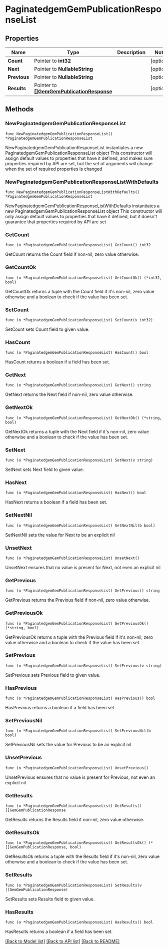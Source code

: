 # PaginatedgemGemPublicationResponseList

## Properties

Name | Type | Description | Notes
------------ | ------------- | ------------- | -------------
**Count** | Pointer to **int32** |  | [optional] 
**Next** | Pointer to **NullableString** |  | [optional] 
**Previous** | Pointer to **NullableString** |  | [optional] 
**Results** | Pointer to [**[]GemGemPublicationResponse**](GemGemPublicationResponse.md) |  | [optional] 

## Methods

### NewPaginatedgemGemPublicationResponseList

`func NewPaginatedgemGemPublicationResponseList() *PaginatedgemGemPublicationResponseList`

NewPaginatedgemGemPublicationResponseList instantiates a new PaginatedgemGemPublicationResponseList object
This constructor will assign default values to properties that have it defined,
and makes sure properties required by API are set, but the set of arguments
will change when the set of required properties is changed

### NewPaginatedgemGemPublicationResponseListWithDefaults

`func NewPaginatedgemGemPublicationResponseListWithDefaults() *PaginatedgemGemPublicationResponseList`

NewPaginatedgemGemPublicationResponseListWithDefaults instantiates a new PaginatedgemGemPublicationResponseList object
This constructor will only assign default values to properties that have it defined,
but it doesn't guarantee that properties required by API are set

### GetCount

`func (o *PaginatedgemGemPublicationResponseList) GetCount() int32`

GetCount returns the Count field if non-nil, zero value otherwise.

### GetCountOk

`func (o *PaginatedgemGemPublicationResponseList) GetCountOk() (*int32, bool)`

GetCountOk returns a tuple with the Count field if it's non-nil, zero value otherwise
and a boolean to check if the value has been set.

### SetCount

`func (o *PaginatedgemGemPublicationResponseList) SetCount(v int32)`

SetCount sets Count field to given value.

### HasCount

`func (o *PaginatedgemGemPublicationResponseList) HasCount() bool`

HasCount returns a boolean if a field has been set.

### GetNext

`func (o *PaginatedgemGemPublicationResponseList) GetNext() string`

GetNext returns the Next field if non-nil, zero value otherwise.

### GetNextOk

`func (o *PaginatedgemGemPublicationResponseList) GetNextOk() (*string, bool)`

GetNextOk returns a tuple with the Next field if it's non-nil, zero value otherwise
and a boolean to check if the value has been set.

### SetNext

`func (o *PaginatedgemGemPublicationResponseList) SetNext(v string)`

SetNext sets Next field to given value.

### HasNext

`func (o *PaginatedgemGemPublicationResponseList) HasNext() bool`

HasNext returns a boolean if a field has been set.

### SetNextNil

`func (o *PaginatedgemGemPublicationResponseList) SetNextNil(b bool)`

 SetNextNil sets the value for Next to be an explicit nil

### UnsetNext
`func (o *PaginatedgemGemPublicationResponseList) UnsetNext()`

UnsetNext ensures that no value is present for Next, not even an explicit nil
### GetPrevious

`func (o *PaginatedgemGemPublicationResponseList) GetPrevious() string`

GetPrevious returns the Previous field if non-nil, zero value otherwise.

### GetPreviousOk

`func (o *PaginatedgemGemPublicationResponseList) GetPreviousOk() (*string, bool)`

GetPreviousOk returns a tuple with the Previous field if it's non-nil, zero value otherwise
and a boolean to check if the value has been set.

### SetPrevious

`func (o *PaginatedgemGemPublicationResponseList) SetPrevious(v string)`

SetPrevious sets Previous field to given value.

### HasPrevious

`func (o *PaginatedgemGemPublicationResponseList) HasPrevious() bool`

HasPrevious returns a boolean if a field has been set.

### SetPreviousNil

`func (o *PaginatedgemGemPublicationResponseList) SetPreviousNil(b bool)`

 SetPreviousNil sets the value for Previous to be an explicit nil

### UnsetPrevious
`func (o *PaginatedgemGemPublicationResponseList) UnsetPrevious()`

UnsetPrevious ensures that no value is present for Previous, not even an explicit nil
### GetResults

`func (o *PaginatedgemGemPublicationResponseList) GetResults() []GemGemPublicationResponse`

GetResults returns the Results field if non-nil, zero value otherwise.

### GetResultsOk

`func (o *PaginatedgemGemPublicationResponseList) GetResultsOk() (*[]GemGemPublicationResponse, bool)`

GetResultsOk returns a tuple with the Results field if it's non-nil, zero value otherwise
and a boolean to check if the value has been set.

### SetResults

`func (o *PaginatedgemGemPublicationResponseList) SetResults(v []GemGemPublicationResponse)`

SetResults sets Results field to given value.

### HasResults

`func (o *PaginatedgemGemPublicationResponseList) HasResults() bool`

HasResults returns a boolean if a field has been set.


[[Back to Model list]](../README.md#documentation-for-models) [[Back to API list]](../README.md#documentation-for-api-endpoints) [[Back to README]](../README.md)


